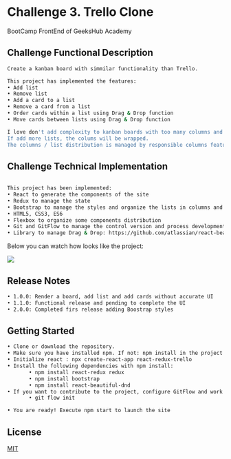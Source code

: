 # Challenge 3. Trello Clone

BootCamp FrontEnd of GeeksHub Academy

## Challenge Functional Description

```bash
Create a kanban board with simmilar functionality than Trello.

This project has implemented the features:
• Add list
• Remove list
• Add a card to a list
• Remove a card from a list
• Order cards within a list using Drag & Drop function
• Move cards between lists using Drag & Drop function

I love don't add complexity to kanban boards with too many columns and this project propose an UI to show 4 columns in large screens. 
If add more lists, the colums will be wrapped. 
The columns / list distribution is managed by responsible columns feature by Bootstrap and if you prefer you can change the configuration of columns. 

```
## Challenge Technical Implementation

```bash

This project has been implemented:
• React to generate the components of the site
• Redux to manage the state
• Bootstrap to manage the styles and organize the lists in columns and make it responsive
• HTML5, CSS3, ES6
• Flexbox to organize some components distribution
• Git and GitFlow to manage the control version and process development
• Library to manage Drag & Drop: https://github.com/atlassian/react-beautiful-dnd

```

Below you can watch how looks like the project:

![](https://github.com/xavierventeo/react-redux-trello/blob/release/2.1.0/src/images/ProjectScreenShot.png)


## Release Notes

```bash
• 1.0.0: Render a board, add list and add cards without accurate UI
• 1.1.0: Functional release and pending to complete the UI
• 2.0.0: Completed firs release adding Boostrap styles

```

## Getting Started

```bash
• Clone or download the repository.
• Make sure you have installed npm. If not: npm install in the project
• Initialize react : npx create-react-app react-redux-trello
• Install the following dependencies with npm install:
       • npm install react-redux redux 
       • npm install bootstrap
       • npm install react-beautiful-dnd
• If you want to contribute to the project, configure GitFlow and work with feature branches
       • git flow init

• You are ready! Execute npm start to launch the site
```

## License
[MIT](https://choosealicense.com/licenses/mit/)

